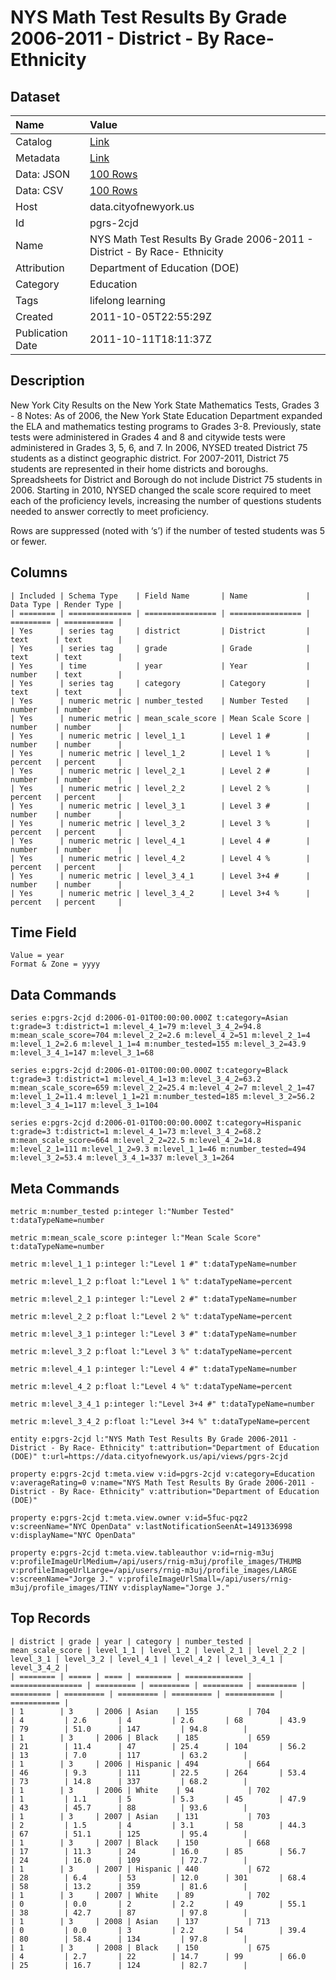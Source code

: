 # NYS Math Test Results By Grade 2006-2011 - District - By Race- Ethnicity

## Dataset

| Name | Value |
| :--- | :---- |
| Catalog | [Link](https://catalog.data.gov/dataset/nys-math-test-results-by-grade-2006-2011-district-by-race-ethnicity-0058b) |
| Metadata | [Link](https://data.cityofnewyork.us/api/views/pgrs-2cjd) |
| Data: JSON | [100 Rows](https://data.cityofnewyork.us/api/views/pgrs-2cjd/rows.json?max_rows=100) |
| Data: CSV | [100 Rows](https://data.cityofnewyork.us/api/views/pgrs-2cjd/rows.csv?max_rows=100) |
| Host | data.cityofnewyork.us |
| Id | pgrs-2cjd |
| Name | NYS Math Test Results By Grade 2006-2011 - District - By Race- Ethnicity |
| Attribution | Department of Education (DOE) |
| Category | Education |
| Tags | lifelong learning |
| Created | 2011-10-05T22:55:29Z |
| Publication Date | 2011-10-11T18:11:37Z |

## Description

New York City Results on the New York State Mathematics Tests, Grades 3 - 8
Notes:
As of 2006, the New York State Education Department expanded the ELA and mathematics testing programs to Grades 3-8. Previously, state tests were administered in Grades 4 and 8 and citywide tests were administered in Grades 3, 5, 6, and 7.
In 2006, NYSED treated District 75 students as a distinct geographic district. For 2007-2011, District 75 students are represented in their home districts and boroughs. Spreadsheets for District and Borough do not include District 75 students in 2006.
Starting in 2010, NYSED changed the scale score required to meet each of the proficiency levels, increasing the number of questions students needed to answer correctly to meet proficiency.

Rows are suppressed (noted with ‘s’) if the number of tested students was 5 or fewer.

## Columns

```ls
| Included | Schema Type    | Field Name       | Name             | Data Type | Render Type |
| ======== | ============== | ================ | ================ | ========= | =========== |
| Yes      | series tag     | district         | District         | text      | text        |
| Yes      | series tag     | grade            | Grade            | text      | text        |
| Yes      | time           | year             | Year             | number    | text        |
| Yes      | series tag     | category         | Category         | text      | text        |
| Yes      | numeric metric | number_tested    | Number Tested    | number    | number      |
| Yes      | numeric metric | mean_scale_score | Mean Scale Score | number    | number      |
| Yes      | numeric metric | level_1_1        | Level 1 #        | number    | number      |
| Yes      | numeric metric | level_1_2        | Level 1 %        | percent   | percent     |
| Yes      | numeric metric | level_2_1        | Level 2 #        | number    | number      |
| Yes      | numeric metric | level_2_2        | Level 2 %        | percent   | percent     |
| Yes      | numeric metric | level_3_1        | Level 3 #        | number    | number      |
| Yes      | numeric metric | level_3_2        | Level 3 %        | percent   | percent     |
| Yes      | numeric metric | level_4_1        | Level 4 #        | number    | number      |
| Yes      | numeric metric | level_4_2        | Level 4 %        | percent   | percent     |
| Yes      | numeric metric | level_3_4_1      | Level 3+4 #      | number    | number      |
| Yes      | numeric metric | level_3_4_2      | Level 3+4 %      | percent   | percent     |
```

## Time Field

```ls
Value = year
Format & Zone = yyyy
```

## Data Commands

```ls
series e:pgrs-2cjd d:2006-01-01T00:00:00.000Z t:category=Asian t:grade=3 t:district=1 m:level_4_1=79 m:level_3_4_2=94.8 m:mean_scale_score=704 m:level_2_2=2.6 m:level_4_2=51 m:level_2_1=4 m:level_1_2=2.6 m:level_1_1=4 m:number_tested=155 m:level_3_2=43.9 m:level_3_4_1=147 m:level_3_1=68

series e:pgrs-2cjd d:2006-01-01T00:00:00.000Z t:category=Black t:grade=3 t:district=1 m:level_4_1=13 m:level_3_4_2=63.2 m:mean_scale_score=659 m:level_2_2=25.4 m:level_4_2=7 m:level_2_1=47 m:level_1_2=11.4 m:level_1_1=21 m:number_tested=185 m:level_3_2=56.2 m:level_3_4_1=117 m:level_3_1=104

series e:pgrs-2cjd d:2006-01-01T00:00:00.000Z t:category=Hispanic t:grade=3 t:district=1 m:level_4_1=73 m:level_3_4_2=68.2 m:mean_scale_score=664 m:level_2_2=22.5 m:level_4_2=14.8 m:level_2_1=111 m:level_1_2=9.3 m:level_1_1=46 m:number_tested=494 m:level_3_2=53.4 m:level_3_4_1=337 m:level_3_1=264
```

## Meta Commands

```ls
metric m:number_tested p:integer l:"Number Tested" t:dataTypeName=number

metric m:mean_scale_score p:integer l:"Mean Scale Score" t:dataTypeName=number

metric m:level_1_1 p:integer l:"Level 1 #" t:dataTypeName=number

metric m:level_1_2 p:float l:"Level 1 %" t:dataTypeName=percent

metric m:level_2_1 p:integer l:"Level 2 #" t:dataTypeName=number

metric m:level_2_2 p:float l:"Level 2 %" t:dataTypeName=percent

metric m:level_3_1 p:integer l:"Level 3 #" t:dataTypeName=number

metric m:level_3_2 p:float l:"Level 3 %" t:dataTypeName=percent

metric m:level_4_1 p:integer l:"Level 4 #" t:dataTypeName=number

metric m:level_4_2 p:float l:"Level 4 %" t:dataTypeName=percent

metric m:level_3_4_1 p:integer l:"Level 3+4 #" t:dataTypeName=number

metric m:level_3_4_2 p:float l:"Level 3+4 %" t:dataTypeName=percent

entity e:pgrs-2cjd l:"NYS Math Test Results By Grade 2006-2011 - District - By Race- Ethnicity" t:attribution="Department of Education (DOE)" t:url=https://data.cityofnewyork.us/api/views/pgrs-2cjd

property e:pgrs-2cjd t:meta.view v:id=pgrs-2cjd v:category=Education v:averageRating=0 v:name="NYS Math Test Results By Grade 2006-2011 - District - By Race- Ethnicity" v:attribution="Department of Education (DOE)"

property e:pgrs-2cjd t:meta.view.owner v:id=5fuc-pqz2 v:screenName="NYC OpenData" v:lastNotificationSeenAt=1491336998 v:displayName="NYC OpenData"

property e:pgrs-2cjd t:meta.view.tableauthor v:id=rnig-m3uj v:profileImageUrlMedium=/api/users/rnig-m3uj/profile_images/THUMB v:profileImageUrlLarge=/api/users/rnig-m3uj/profile_images/LARGE v:screenName="Jorge J." v:profileImageUrlSmall=/api/users/rnig-m3uj/profile_images/TINY v:displayName="Jorge J."
```

## Top Records

```ls
| district | grade | year | category | number_tested | mean_scale_score | level_1_1 | level_1_2 | level_2_1 | level_2_2 | level_3_1 | level_3_2 | level_4_1 | level_4_2 | level_3_4_1 | level_3_4_2 | 
| ======== | ===== | ==== | ======== | ============= | ================ | ========= | ========= | ========= | ========= | ========= | ========= | ========= | ========= | =========== | =========== | 
| 1        | 3     | 2006 | Asian    | 155           | 704              | 4         | 2.6       | 4         | 2.6       | 68        | 43.9      | 79        | 51.0      | 147         | 94.8        | 
| 1        | 3     | 2006 | Black    | 185           | 659              | 21        | 11.4      | 47        | 25.4      | 104       | 56.2      | 13        | 7.0       | 117         | 63.2        | 
| 1        | 3     | 2006 | Hispanic | 494           | 664              | 46        | 9.3       | 111       | 22.5      | 264       | 53.4      | 73        | 14.8      | 337         | 68.2        | 
| 1        | 3     | 2006 | White    | 94            | 702              | 1         | 1.1       | 5         | 5.3       | 45        | 47.9      | 43        | 45.7      | 88          | 93.6        | 
| 1        | 3     | 2007 | Asian    | 131           | 703              | 2         | 1.5       | 4         | 3.1       | 58        | 44.3      | 67        | 51.1      | 125         | 95.4        | 
| 1        | 3     | 2007 | Black    | 150           | 668              | 17        | 11.3      | 24        | 16.0      | 85        | 56.7      | 24        | 16.0      | 109         | 72.7        | 
| 1        | 3     | 2007 | Hispanic | 440           | 672              | 28        | 6.4       | 53        | 12.0      | 301       | 68.4      | 58        | 13.2      | 359         | 81.6        | 
| 1        | 3     | 2007 | White    | 89            | 702              | 0         | 0.0       | 2         | 2.2       | 49        | 55.1      | 38        | 42.7      | 87          | 97.8        | 
| 1        | 3     | 2008 | Asian    | 137           | 713              | 0         | 0.0       | 3         | 2.2       | 54        | 39.4      | 80        | 58.4      | 134         | 97.8        | 
| 1        | 3     | 2008 | Black    | 150           | 675              | 4         | 2.7       | 22        | 14.7      | 99        | 66.0      | 25        | 16.7      | 124         | 82.7        | 
```